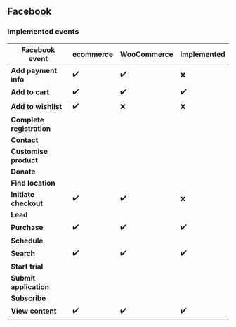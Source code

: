 ## Facebook

### Implemented events

Facebook event            | ecommerce | WooCommerce | implemented 
---                       | ---        | ---         | ---
**Add payment info**      | ✔️          | ✔️           | ❌
**Add to cart**           | ✔️          | ✔️           | ✔️
**Add to wishlist**       | ✔️          | ❌          | ❌
**Complete registration** |            |             |
**Contact**               |            |             |
**Customise product**     |            |             |
**Donate**                |            |             |
**Find location**         |            |             |
**Initiate checkout**     | ✔️          | ✔️           | ❌
**Lead**                  |            |             |
**Purchase**              | ✔️          | ✔️           | ✔️
**Schedule**              |            |             |
**Search**                | ✔️          | ✔️           | ✔️
**Start trial**           |            |             |
**Submit application**    |            |             |
**Subscribe**             |            |             |
**View content**          | ✔️          | ✔️           | ✔️
